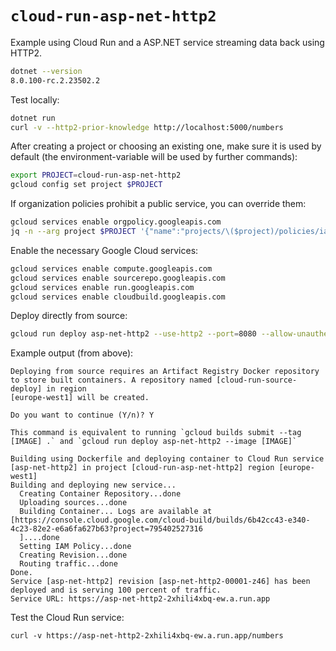 # `cloud-run-asp-net-http2`

Example using Cloud Run and a ASP.NET service streaming data back using HTTP2.

```bash
dotnet --version
8.0.100-rc.2.23502.2
```

Test locally:
```bash
dotnet run
curl -v --http2-prior-knowledge http://localhost:5000/numbers
```

After creating a project or choosing an existing one, make sure it is used by default (the environment-variable will be used by further commands):
```bash
export PROJECT=cloud-run-asp-net-http2
gcloud config set project $PROJECT
```

If organization policies prohibit a public service, you can override them:
```bash
gcloud services enable orgpolicy.googleapis.com
jq -n --arg project $PROJECT '{"name":"projects/\($project)/policies/iam.allowedPolicyMemberDomains","spec":{"rules": [{"allowAll":true}]}}' > my-policy.json ; gcloud org-policies set-policy my-policy.json ; rm my-policy.json
```

Enable the necessary Google Cloud services:
```bash
gcloud services enable compute.googleapis.com
gcloud services enable sourcerepo.googleapis.com
gcloud services enable run.googleapis.com
gcloud services enable cloudbuild.googleapis.com
```

Deploy directly from source:
```bash
gcloud run deploy asp-net-http2 --use-http2 --port=8080 --allow-unauthenticated --region=europe-west1 --source=.
```

Example output (from above):
```
Deploying from source requires an Artifact Registry Docker repository to store built containers. A repository named [cloud-run-source-deploy] in region
[europe-west1] will be created.

Do you want to continue (Y/n)? Y

This command is equivalent to running `gcloud builds submit --tag [IMAGE] .` and `gcloud run deploy asp-net-http2 --image [IMAGE]`

Building using Dockerfile and deploying container to Cloud Run service [asp-net-http2] in project [cloud-run-asp-net-http2] region [europe-west1]
Building and deploying new service...
  Creating Container Repository...done
  Uploading sources...done
  Building Container... Logs are available at [https://console.cloud.google.com/cloud-build/builds/6b42cc43-e340-4c23-82e2-e6a6fa627b63?project=795402527316
  ]....done
  Setting IAM Policy...done
  Creating Revision...done
  Routing traffic...done
Done.
Service [asp-net-http2] revision [asp-net-http2-00001-z46] has been deployed and is serving 100 percent of traffic.
Service URL: https://asp-net-http2-2xhili4xbq-ew.a.run.app
```

Test the Cloud Run service:
```
curl -v https://asp-net-http2-2xhili4xbq-ew.a.run.app/numbers
```

